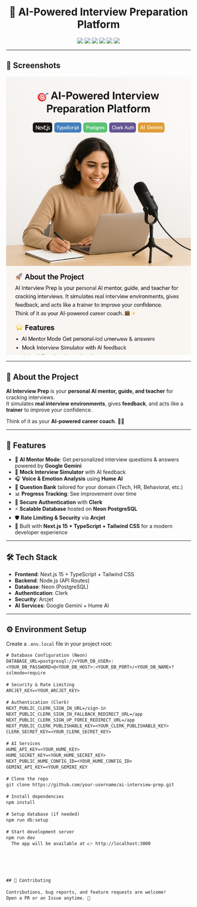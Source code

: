 <h1 align="center">🎯 AI-Powered Interview Preparation Platform</h1>

<p align="center">
  <a href="#"><img src="https://img.shields.io/badge/Next.js-15-black?logo=nextdotjs" /></a>
  <a href="#"><img src="https://img.shields.io/badge/TypeScript-5-blue?logo=typescript" /></a>
  <a href="#"><img src="https://img.shields.io/badge/Postgres-Neon-green?logo=postgresql" /></a>
  <a href="#"><img src="https://img.shields.io/badge/Clerk-Auth-purple?logo=clerk" /></a>
  <a href="#"><img src="https://img.shields.io/badge/AI-Gemini-orange?logo=googlegemini" /></a>
  <a href="#"><img src="https://img.shields.io/badge/License-MIT-yellow" /></a>
</p>

---



## 📸 Screenshots

<p align="center">
  <img src="/public/app.png" alt="App Screenshot" width="800"/>
</p>


---
## 🚀 About the Project

**AI Interview Prep** is your **personal AI mentor, guide, and teacher** for cracking interviews.  
It simulates **real interview environments**, gives **feedback**, and acts like a **trainer** to improve your confidence.  

Think of it as your **AI-powered career coach**. 💼✨  

---

## 🌟 Features

- 🤖 **AI Mentor Mode**: Get personalized interview questions & answers powered by **Google Gemini**  
- 🎤 **Mock Interview Simulator** with AI feedback  
- 🎧 **Voice & Emotion Analysis** using **Hume AI**  
- 📝 **Question Bank** tailored for your domain (Tech, HR, Behavioral, etc.)  
- 📊 **Progress Tracking**: See improvement over time  
- 🔐 **Secure Authentication** with **Clerk**  
- ⚡ **Scalable Database** hosted on **Neon PostgreSQL**  
- 🛡️ **Rate Limiting & Security** via **Arcjet**  
- 🎯 Built with **Next.js 15 + TypeScript + Tailwind CSS** for a modern developer experience  

---

## 🛠️ Tech Stack

- **Frontend**: Next.js 15 + TypeScript + Tailwind CSS  
- **Backend**: Node.js (API Routes)  
- **Database**: Neon (PostgreSQL)  
- **Authentication**: Clerk  
- **Security**: Arcjet  
- **AI Services**: Google Gemini + Hume AI  

---

## ⚙️ Environment Setup

Create a `.env.local` file in your project root:

```env
# Database Configuration (Neon)
DATABASE_URL=postgresql://<YOUR_DB_USER>:<YOUR_DB_PASSWORD>@<YOUR_DB_HOST>:<YOUR_DB_PORT>/<YOUR_DB_NAME>?sslmode=require

# Security & Rate Limiting
ARCJET_KEY=<YOUR_ARCJET_KEY>

# Authentication (Clerk)
NEXT_PUBLIC_CLERK_SIGN_IN_URL=/sign-in
NEXT_PUBLIC_CLERK_SIGN_IN_FALLBACK_REDIRECT_URL=/app
NEXT_PUBLIC_CLERK_SIGN_UP_FORCE_REDIRECT_URL=/app
NEXT_PUBLIC_CLERK_PUBLISHABLE_KEY=<YOUR_CLERK_PUBLISHABLE_KEY>
CLERK_SECRET_KEY=<YOUR_CLERK_SECRET_KEY>

# AI Services
HUME_API_KEY=<YOUR_HUME_KEY>
HUME_SECRET_KEY=<YOUR_HUME_SECRET_KEY>
NEXT_PUBLIC_HUME_CONFIG_ID=<YOUR_HUME_CONFIG_ID>
GEMINI_API_KEY=<YOUR_GEMINI_KEY

# Clone the repo
git clone https://github.com/your-username/ai-interview-prep.git

# Install dependencies
npm install

# Setup database (if needed)
npm run db:setup

# Start development server
npm run dev
  The app will be available at 👉 http://localhost:3000





## 🤝 Contributing

Contributions, bug reports, and feature requests are welcome!
Open a PR or an Issue anytime. 🚀
